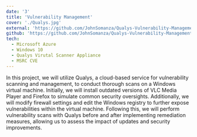 ```yaml
---
date: '3'
title: 'Vulnerability Management'
cover: './Qualys.jpg'
external: 'https://github.com/JohnSomanza/Qualys-Vulnerability-Management'
github: 'https://github.com/JohnSomanza/Qualys-Vulnerability-Management'
tech:
  - Microsoft Azure
  - Windows 10
  - Qualys Virutal Scanner Appliance
  - MSRC CVE
---
```


In this project, we will utilize Qualys, a cloud-based service for vulnerability scanning and management, to conduct thorough scans on a Windows virtual machine. Initially, we will install outdated versions of VLC Media Player and Firefox to simulate common security oversights. Additionally, we will modify firewall settings and edit the Windows registry to further expose vulnerabilities within the virtual machine. Following this, we will perform vulnerability scans with Qualys before and after implementing remediation measures, allowing us to assess the impact of updates and security improvements.
